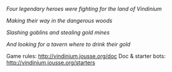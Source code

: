 *Four legendary heroes were fighting for the land of Vindinium*

*Making their way in the dangerous woods*

*Slashing goblins and stealing gold mines*

*And looking for a tavern where to drink their gold*

Game rules: http://vindinium.jousse.org/doc
Doc & starter bots: http://vindinium.jousse.org/starters
